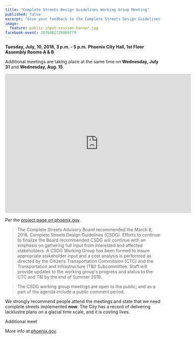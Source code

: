 ```yaml
---
title: "Complete Streets Design Guidelines Working Group Meeting"
published: false
excerpt: "Give your feedback to the Complete Streets Design Guidelines Working Group"
image:
  feature: public-input-session-banner.jpg
facebook-event: 2076082729069779
---
```


**Tuesday, July, 10, 2018, 3 p.m. - 5 p.m.**
**Phoenix City Hall, 1st Floor Assembly Rooms A & B**

Additional meetings are taking place at the same time on **Wednesday, July 31** and **Wednesday, Aug. 15**.

<iframe src="https://www.google.com/maps/embed?pb=!1m18!1m12!1m3!1d3329.0191510736704!2d-112.07923198480073!3d33.44880758077436!2m3!1f0!2f0!3f0!3m2!1i1024!2i768!4f13.1!3m3!1m2!1s0x872b122157823309%3A0x55a433f10baebf50!2sPhoenix+City+Hall!5e0!3m2!1sen!2sus!4v1530495446576" width="600" height="450" frameborder="0" style="border:0" allowfullscreen></iframe>

Per the [project page on phoenix.gov](https://www.phoenix.gov/streets/complete-streets-program).

> The Complete Streets Advisory Board recommended the March 8, 2018, Complete Streets Design Guidelines (CSDG). Efforts to continue to finalize the Board recommended CSDG will continue with an emphasis on gathering full input from interested and affected stakeholders. A CSDG Working Group has been formed to insure appropriate stakeholder input and a cost analysis is performed as directed by the Citizens Transportation Commission (CTC) and the Transportation and Infrastructure (T&I) Subcommittee. Staff will provide updates to the working group's progress and status to the CTC and T&I by the end of Summer 2018.

> The CSDG working group meetings are open to the public; and as a part of the agenda include a public comment period.

We strongly recommend people attend the meetings and state that we need complete streets implemented **now**. The City has a record of delivering lacklustre plans on a glacial time scale, and it is costing lives.

Additional meet

More info at [phoenix.gov](https://www.phoenix.gov/streets/complete-streets-program).
